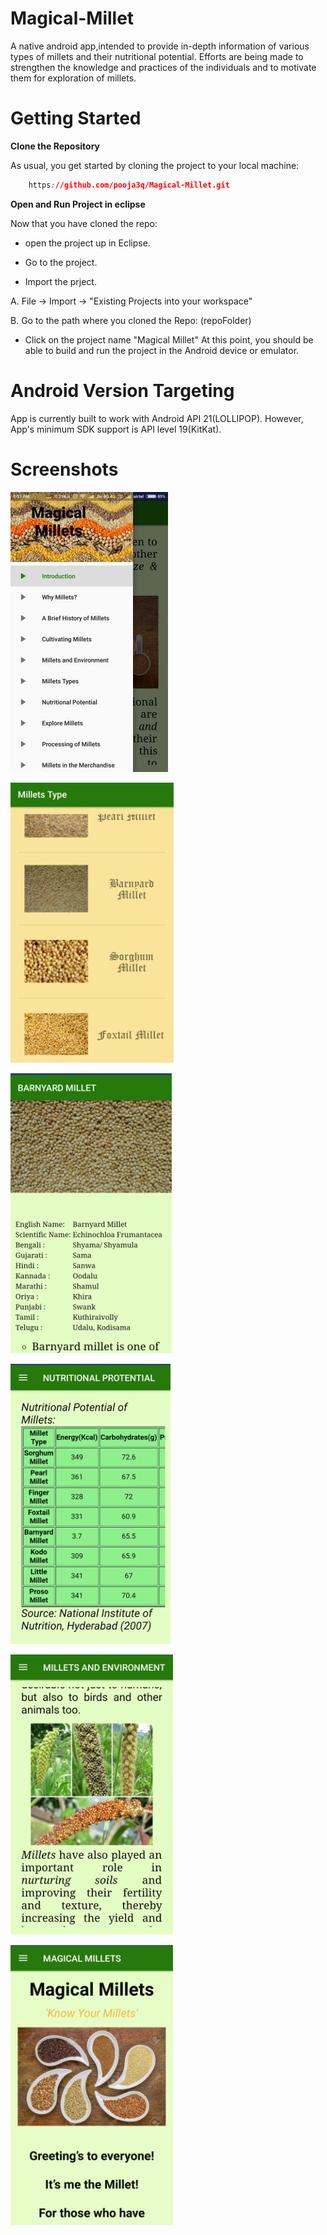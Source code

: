 # Magical-Millet
A native android app,intended to provide in-depth information of various types of millets and their nutritional potential.
Efforts are being made to strengthen the knowledge and practices of the individuals and to motivate them for exploration of
millets. 

# Getting Started
 **Clone the Repository**
 
  As usual, you get started by cloning the project to your local machine:
```css
    https://github.com/pooja3q/Magical-Millet.git
```
**Open and Run Project in eclipse**

Now that you have cloned the repo:

- open the project up in Eclipse.

- Go to the project.

- Import the prject.

A. File -> Import -> "Existing Projects into your workspace"

B. Go to the path where you cloned the Repo: (repoFolder)

- Click on the project name "Magical Millet" 
At this point, you should be able to build and run the project in the Android device or emulator.

# Android Version Targeting
App is currently built to work with Android API 21(LOLLIPOP). However, App's minimum SDK support is API level 19(KitKat).

# Screenshots

![alt-text](https://github.com/pooja3q/Magical-Millet/blob/master/img/Screenshot_2018-10-10-20-57-15-592_com.poojaexample.millets.jpg)



![alt-text](https://github.com/pooja3q/Magical-Millet/blob/master/img/IMG_20181010_210057.jpg)



![alt-text](https://github.com/pooja3q/Magical-Millet/blob/master/img/IMG_20181010_210041.jpg)



![alt-text](https://github.com/pooja3q/Magical-Millet/blob/master/img/IMG_20181010_210022.jpg)




![alt-text](https://github.com/pooja3q/Magical-Millet/blob/master/img/IMG_20181010_210002.jpg)




![alt-text](https://github.com/pooja3q/Magical-Millet/blob/master/img/IMG_20181010_205945.jpg)



